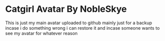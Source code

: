 # Catgirl Avatar By NobleSkye

This is just my main avatar uploaded to github mainly just for a backup incase i do something wrong i can restore it and incase someone wants to see my avatar for whatever reason